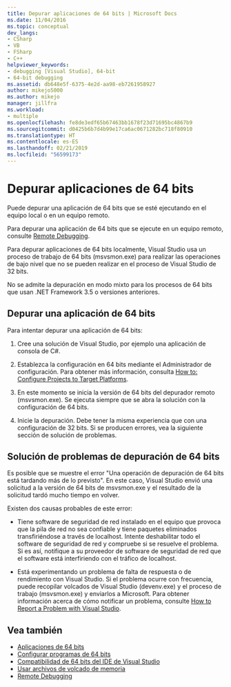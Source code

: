 ```yaml
---
title: Depurar aplicaciones de 64 bits | Microsoft Docs
ms.date: 11/04/2016
ms.topic: conceptual
dev_langs:
- CSharp
- VB
- FSharp
- C++
helpviewer_keywords:
- debugging [Visual Studio], 64-bit
- 64-bit debugging
ms.assetid: db648e5f-6375-4e2d-aa98-eb7261958927
author: mikejo5000
ms.author: mikejo
manager: jillfra
ms.workload:
- multiple
ms.openlocfilehash: fe8de3edf65b67463bb1678f23d71695bc4867b9
ms.sourcegitcommit: d0425b6b7d4b99e17ca6ac0671282bc718f80910
ms.translationtype: HT
ms.contentlocale: es-ES
ms.lasthandoff: 02/21/2019
ms.locfileid: "56599173"
---
```

# <a name="debug-64-bit-applications"></a>Depurar aplicaciones de 64 bits
Puede depurar una aplicación de 64 bits que se esté ejecutando en el equipo local o en un equipo remoto.

 Para depurar una aplicación de 64 bits que se ejecute en un equipo remoto, consulte [Remote Debugging](../debugger/remote-debugging.md).

 Para depurar aplicaciones de 64 bits localmente, Visual Studio usa un proceso de trabajo de 64 bits (msvsmon.exe) para realizar las operaciones de bajo nivel que no se pueden realizar en el proceso de Visual Studio de 32 bits.

 No se admite la depuración en modo mixto para los procesos de 64 bits que usan .NET Framework 3.5 o versiones anteriores.

## <a name="debug-a-64-bit-application"></a>Depurar una aplicación de 64 bits
 Para intentar depurar una aplicación de 64 bits:

1.  Cree una solución de Visual Studio, por ejemplo una aplicación de consola de C#.

2.  Establezca la configuración en 64 bits mediante el Administrador de configuración. Para obtener más información, consulta [How to: Configure Projects to Target Platforms](../ide/how-to-configure-projects-to-target-platforms.md).

3.  En este momento se inicia la versión de 64 bits del depurador remoto (msvsmon.exe). Se ejecuta siempre que se abra la solución con la configuración de 64 bits.

4.  Inicie la depuración. Debe tener la misma experiencia que con una configuración de 32 bits. Si se producen errores, vea la siguiente sección de solución de problemas.

## <a name="troubleshooting-64-bit-debugging"></a>Solución de problemas de depuración de 64 bits
 Es posible que se muestre el error "Una operación de depuración de 64 bits está tardando más de lo previsto". En este caso, Visual Studio envió una solicitud a la versión de 64 bits de msvsmon.exe y el resultado de la solicitud tardó mucho tiempo en volver.

 Existen dos causas probables de este error:

-   Tiene software de seguridad de red instalado en el equipo que provoca que la pila de red no sea confiable y tiene paquetes eliminados transfiriéndose a través de localhost. Intente deshabilitar todo el software de seguridad de red y compruebe si se resuelve el problema. Si es así, notifique a su proveedor de software de seguridad de red que el software está interfiriendo con el tráfico de localhost.

-   Está experimentando un problema de falta de respuesta o de rendimiento con Visual Studio. Si el problema ocurre con frecuencia, puede recopilar volcados de Visual Studio (devenv.exe) y el proceso de trabajo (msvsmon.exe) y enviarlos a Microsoft. Para obtener información acerca de cómo notificar un problema, consulte [How to Report a Problem with Visual Studio](../ide/How-to-Report-a-Problem-with-Visual-Studio-2017.md).

## <a name="see-also"></a>Vea también

- [Aplicaciones de 64 bits](https://docs.microsoft.com/dotnet/framework/64-bit-apps)
- [Configurar programas de 64 bits](/cpp/build/configuring-programs-for-64-bit-visual-cpp)
- [Compatibilidad de 64 bits del IDE de Visual Studio](../ide/visual-studio-ide-64-bit-support.md)
- [Usar archivos de volcado de memoria](../debugger/using-dump-files.md)
- [Remote Debugging](../debugger/remote-debugging.md)